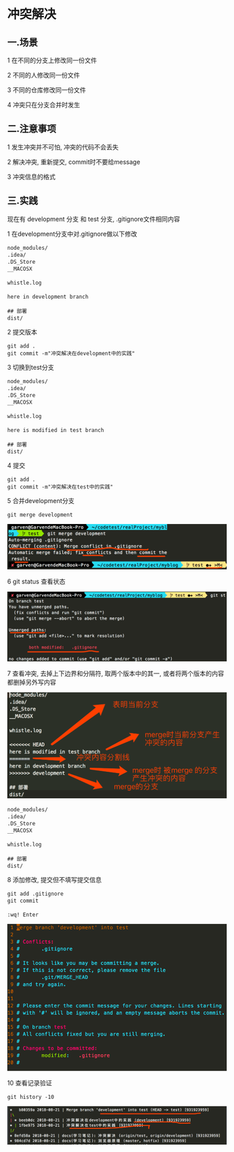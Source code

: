 # 冲突解决

## 一.场景

1 在不同的分支上修改同一份文件

2 不同的人修改同一份文件

3 不同的仓库修改同一份文件

4 冲突只在分支合并时发生

## 二.注意事项

1 发生冲突并不可怕, 冲突的代码不会丢失

2 解决冲突, 重新提交, commit时不要给message

3 冲突信息的格式

## 三.实践

现在有 development 分支 和 test 分支, .gitignore文件相同内容

1 在development分支中对.gitignore做以下修改

```
node_modules/
.idea/
.DS_Store
__MACOSX

whistle.log

here in development branch

## 部署
dist/
```

2 提交版本

```
git add .
git commit -m"冲突解决在development中的实践"
```

3 切换到test分支

```
node_modules/
.idea/
.DS_Store
__MACOSX

whistle.log

here is modified in test branch

## 部署
dist/
```

4 提交

```
git add .
git commit -m"冲突解决在test中的实践"
```

5 合并development分支

```
git merge development
```

![冲突解决-1.png](冲突解决-1.png)

6 git status 查看状态

![冲突解决-2.png](冲突解决-2.png)

7 查看冲突, 去掉上下边界和分隔符, 取两个版本中的其一, 或者将两个版本的内容都删掉另外写内容

![冲突解决-3.png](冲突解决-3.png)

```
node_modules/
.idea/
.DS_Store
__MACOSX

whistle.log

## 部署
dist/
```

8 添加修改, 提交但不填写提交信息

```
git add .gitignore
git commit

:wq! Enter
```

![冲突解决-4.png](冲突解决-4.png)

10 查看记录验证

```
git history -10
```

![冲突解决-5.png](冲突解决-5.png)
